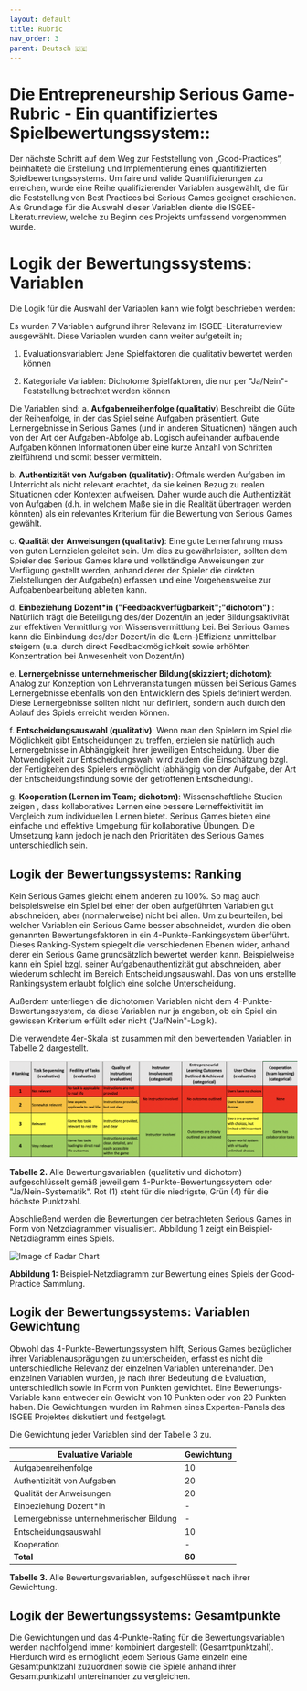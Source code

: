 ```yaml
---
layout: default
title: Rubric
nav_order: 3
parent: Deutsch 🇩🇪
---
```


# Die Entrepreneurship Serious Game-Rubric - Ein quantifiziertes Spielbewertungssystem::

Der nächste Schritt auf dem Weg zur Feststellung von „Good-Practices“, beinhaltete die Erstellung und Implementierung eines quantifizierten Spielbewertungssystems.
Um faire und valide Quantifizierungen zu erreichen, wurde eine Reihe qualifizierender Variablen ausgewählt, die für die Feststellung von Best Practices bei Serious Games geeignet erschienen. Als Grundlage für die Auswahl dieser Variablen diente die ISGEE-Literaturreview, welche zu Beginn des Projekts umfassend vorgenommen wurde.


# Logik der Bewertungssystems: Variablen

Die Logik für die Auswahl der Variablen kann wie folgt beschrieben werden:

Es wurden 7 Variablen aufgrund ihrer Relevanz im ISGEE-Literaturreview ausgewählt. Diese Variablen wurden dann weiter aufgeteilt in;

1. Evaluationsvariablen: Jene Spielfaktoren die qualitativ bewertet werden können 

2. Kategoriale Variablen: Dichotome Spielfaktoren, die nur per "Ja/Nein"-Feststellung  betrachtet werden können


Die Variablen sind:
a.	**Aufgabenreihenfolge (qualitativ)** Beschreibt die Güte der Reihenfolge, in der das Spiel seine Aufgaben präsentiert. Gute Lernergebnisse in Serious Games (und in anderen Situationen) hängen auch von der Art der Aufgaben-Abfolge ab. Logisch aufeinander aufbauende Aufgaben können Informationen über eine kurze Anzahl von Schritten zielführend und somit besser vermitteln.

b.	**Authentizität von Aufgaben (qualitativ)**: Oftmals werden Aufgaben im Unterricht als nicht relevant erachtet, da sie keinen Bezug zu realen Situationen oder Kontexten aufweisen. Daher wurde auch die Authentizität von Aufgaben (d.h. in welchem Maße sie in die Realität übertragen werden könnten) als ein relevantes Kriterium für die Bewertung von Serious Games gewählt.

c.	**Qualität der Anweisungen (qualitativ)**: Eine gute Lernerfahrung muss von guten Lernzielen geleitet sein. Um dies zu gewährleisten, sollten dem Spieler des Serious Games klare und vollständige Anweisungen zur Verfügung gestellt werden, anhand derer der Spieler die direkten Zielstellungen der Aufgabe(n) erfassen und eine Vorgehensweise zur Aufgabenbearbeitung ableiten kann.

d.	**Einbeziehung Dozent*in ("Feedbackverfügbarkeit";"dichotom")** : Natürlich trägt die Beteiligung des/der Dozent/in an jeder Bildungsaktivität zur effektiven Vermittlung von Wissensvermittlung bei. Bei Serious Games kann die Einbindung des/der Dozent/in die (Lern-)Effizienz unmittelbar steigern (u.a. durch direkt Feedbackmöglichkeit sowie erhöhten Konzentration bei Anwesenheit von Dozent/in)

e.	**Lernergebnisse unternehmerischer Bildung(skizziert; dichotom)**: Analog zur Konzeption von Lehrveranstaltungen müssen bei Serious Games Lernergebnisse ebenfalls von den Entwicklern des Spiels definiert werden. Diese Lernergebnisse sollten nicht nur definiert, sondern auch durch den Ablauf des Spiels erreicht werden können.

f.	**Entscheidungsauswahl (qualitativ)**: Wenn man den Spielern im Spiel die Möglichkeit gibt Entscheidungen zu treffen, erzielen sie natürlich auch Lernergebnisse in Abhängigkeit ihrer jeweiligen Entscheidung. Über die Notwendigkeit zur Entscheidungswahl wird zudem die Einschätzung bzgl. der Fertigkeiten des Spielers ermöglicht (abhängig von der Aufgabe, der Art der Entscheidungsfindung sowie der getroffenen Entscheidung).

g.	**Kooperation (Lernen im Team; dichotom)**: Wissenschaftliche Studien zeigen , dass kollaboratives Lernen eine bessere Lerneffektivität im Vergleich zum individuellen Lernen bietet. Serious Games bieten eine einfache und effektive Umgebung für kollaborative Übungen. Die Umsetzung kann jedoch je nach den Prioritäten des Serious Games unterschiedlich sein.

## Logik der Bewertungssystems: Ranking

Kein Serious Games gleicht einem anderen zu 100%. So mag auch beispielsweise ein Spiel bei einer der oben aufgeführten Variablen gut abschneiden, aber (normalerweise) nicht bei allen. Um zu beurteilen, bei welcher Variablen ein Serious Game besser abschneidet, wurden die oben genannten Bewertungsfaktoren in ein 4-Punkte-Rankingsystem überführt. Dieses Ranking-System spiegelt die verschiedenen Ebenen wider, anhand derer ein Serious Game grundsätzlich bewertet werden kann. Beispielweise kann ein Spiel bzgl. seiner Aufgabenauthentizität gut abschneiden, aber wiederum schlecht im Bereich Entscheidungsauswahl. Das von uns erstellte Rankingsystem erlaubt folglich eine solche Unterscheidung.

Außerdem unterliegen die dichotomen Variablen nicht dem 4-Punkte-Bewertungssystem, da diese Variablen nur ja angeben, ob ein Spiel ein gewissen Kriterium erfüllt oder nicht ("Ja/Nein"-Logik).

Die verwendete 4er-Skala ist zusammen mit den bewertenden Variablen in Tabelle 2 dargestellt.

![Image of Rubric](../assets/rubric.png)

**Tabelle 2.**  Alle Bewertungsvariablen (qualitativ und dichotom) aufgeschlüsselt gemäß jeweiligem 4-Punkte-Bewertungssystem oder "Ja/Nein-Systematik". Rot (1) steht für die niedrigste, Grün (4) für die höchste Punktzahl.

Abschließend werden die Bewertungen der betrachteten Serious Games in Form von Netzdiagrammen visualisiert. Abbildung 1 zeigt ein Beispiel-Netzdiagramm eines Spiels.

![Image of Radar Chart](../assets/radar.png)

**Abbildung 1:** Beispiel-Netzdiagramm zur Bewertung eines Spiels der Good-Practice Sammlung.


## Logik der Bewertungssystems: Variablen Gewichtung

Obwohl das 4-Punkte-Bewertungssystem hilft, Serious Games bezüglicher ihrer Variablenausprägungen zu unterscheiden, erfasst es nicht die unterschiedliche Relevanz der einzelnen Variablen untereinander. Den einzelnen Variablen wurden, je nach ihrer Bedeutung die Evaluation, unterschiedlich sowie in Form von Punkten gewichtet. Eine Bewertungs-Variable kann entweder ein Gewicht von 10 Punkten oder von 20 Punkten haben. Die Gewichtungen wurden im Rahmen eines Experten-Panels des ISGEE Projektes diskutiert und festgelegt.

Die Gewichtung jeder Variablen sind der Tabelle 3 zu.


| **Evaluative Variable**               | **Gewichtung** |
| ------------------------------------- | ---------- |
| Aufgabenreihenfolge                   | 10         |
| Authentizität von Aufgaben            | 20         |
| Qualität der Anweisungen              | 20         |
| Einbeziehung Dozent*in                | \-         |
| Lernergebnisse unternehmerischer Bildung | \-         |
| Entscheidungsauswahl                  | 10         |
| Kooperation                           | \-         |
| **Total**                             | **60**     |

**Tabelle 3.**  Alle Bewertungsvariablen, aufgeschlüsselt nach ihrer Gewichtung.

## Logik der Bewertungssystems: Gesamtpunkte

Die Gewichtungen und das 4-Punkte-Rating für die Bewertungsvariablen werden nachfolgend immer kombiniert dargestellt (Gesamtpunktzahl). Hierdurch wird es ermöglicht jedem Serious Game einzeln eine Gesamtpunktzahl zuzuordnen sowie die Spiele anhand ihrer Gesamtpunktzahl untereinander zu vergleichen.  
